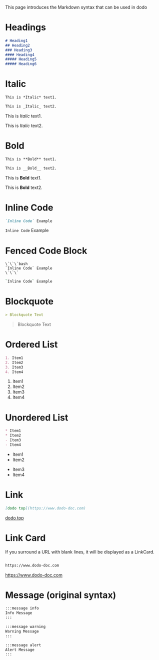 This page introduces the Markdown syntax that can be used in dodo

# Headings

```markdown
# Heading1
## Heading2
### Heading3
#### Heading4
##### Heading5
##### Heading6
```

# Italic

```markdown
This is *Italic* text1.

This is _Italic_ text2.
```

This is *Italic* text1.

This is _Italic_ text2.

# Bold

```markdown
This is **Bold** text1.

This is __Bold__ text2.
```

This is **Bold** text1.

This is __Bold__ text2.

# Inline Code

```markdown
`Inline Code` Example
```

`Inline Code` Example

# Fenced Code Block

```
\`\`\`bash
`Inline Code` Example
\`\`\`
```
```bash
`Inline Code` Example
```

# Blockquote

```markdown
> Blockquote Text
```

> Blockquote Text

# Ordered List

```markdown
1. Item1
2. Item2
3. Item3
4. Item4
```

1. Item1
2. Item2
3. Item3
4. Item4

# Unordered List

```markdown
* Item1
* Item2
- Item3
- Item4
```

* Item1
* Item2
- Item3
- Item4

# Link

```markdown
[dodo top](https://www.dodo-doc.com)
```

[dodo top](https://www.dodo-doc.com)

# Link Card

If you surround a URL with blank lines, it will be displayed as a LinkCard.

```markdown

https://www.dodo-doc.com

```

https://www.dodo-doc.com


# Message (original syntax)

```markdown
:::message info
Info Message
:::

:::message warning
Warning Message
:::

:::message alert
Alert Message
:::
```